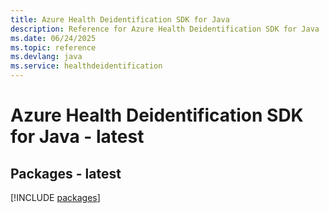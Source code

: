 ```yaml
---
title: Azure Health Deidentification SDK for Java
description: Reference for Azure Health Deidentification SDK for Java
ms.date: 06/24/2025
ms.topic: reference
ms.devlang: java
ms.service: healthdeidentification
---
```

# Azure Health Deidentification SDK for Java - latest
## Packages - latest
[!INCLUDE [packages](health-deidentification-index.md)]
